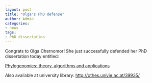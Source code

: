 ```yaml
---
layout: post
title: "Olga's PhD defense"
author: Admin
categories: 
- news 
tags:
- PhD dissertation
---
```

Congrats to Olga Chernomor! She just successfully defended her PhD dissertation today entitled:

[Phylogenomics: theory, algorithms and applications](http://www.cibiv.at/~olga/Olga_Chernomor-Thesis-2015-univie.pdf)

Also available at university library: <http://othes.univie.ac.at/39935/>

<!--more-->

